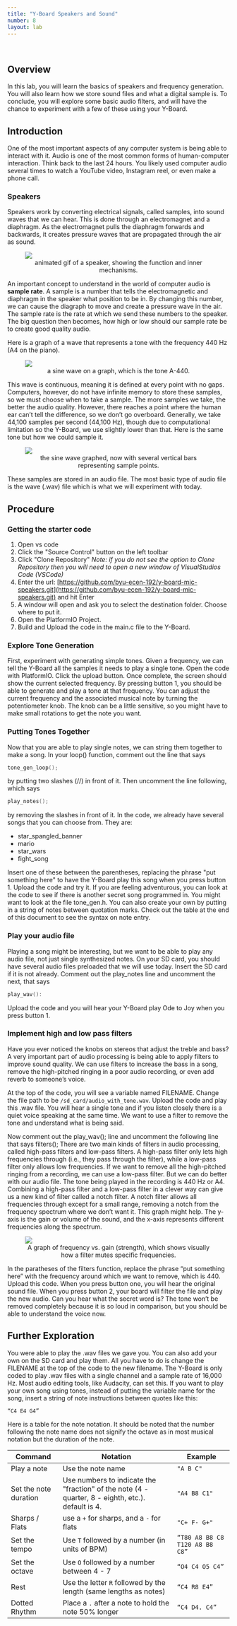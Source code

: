 ```yaml
---
title: "Y-Board Speakers and Sound"
number: 8
layout: lab
---
```


<!-- 
NOTICE: THIS PAGE USES DYNAMIC FIGURE NUMBERS.
all your images should following this format:

<figure class="image mx-auto" style="max-width: 750px">
  <img src="{% raw %}{% link /assets/labname/imagename.jpg %}{% endraw %}" style="display: block; margin: auto;">
  <figcaption style="text-align: center;"><strong></strong> INSERT A CAPTION</figcaption>
</figure>

NOTES:
  - Notice the <strong> tags are empty in the <figcaption> block. The script uses these to handle the nametags.
  - If you want to copy and past the shape above, you may, but remove the {% raw %} {% endraw%} tags in the <img src> block.
--> 

## Overview

In this lab, you will learn the basics of speakers and frequency generation. You will also learn how we store sound files and what a digital sample is. To conclude, you will explore some basic audio filters, and will have the chance to experiment with a few of these using your Y-Board.

## Introduction

One of the most important aspects of any computer system is being able to interact with it. Audio is one of the most common forms of human-computer interaction. Think back to the last 24 hours. You likely used computer audio several times to watch a YouTube video, Instagram reel, or even make a phone call.

### Speakers

Speakers work by converting electrical signals, called samples, into sound waves that we can hear. This is done through an electromagnet and a diaphragm. As the electromagnet pulls the diaphragm forwards and backwards, it creates pressure waves that are propagated through the air as sound.

<figure class="image mx-auto" style="max-width: 750px">
  <img src="{% link /assets/07_mic_speakers/speaker_diagram.gif %}" style="display: block; margin: auto;">
  <figcaption style="text-align: center;"><strong></strong> animated gif of a speaker, showing the function and inner mechanisms.</figcaption>
</figure>

An important concept to understand in the world of computer audio is **sample rate**. A sample is a number that tells the electromagnetic and diaphragm in the speaker what position to be in. By changing this number, we can cause the diagraph to move and create a pressure wave in the air. The sample rate is the rate at which we send these numbers to the speaker. The big question then becomes, how high or low should our sample rate be to create good quality audio.

Here is a graph of a wave that represents a tone with the frequency 440 Hz (A4 on the piano).

<figure class="image mx-auto" style="max-width: 750px">
  <img src="{% link /assets/07_mic_speakers/A-440_tone_sine_wave.png %}" style="display: block; margin: auto;">
  <figcaption style="text-align: center;"><strong></strong> a sine wave on a graph, which is the tone A-440.</figcaption>
</figure>

This wave is continuous, meaning it is defined at every point with no gaps. Computers, however, do not have infinite memory to store these samples, so we must choose when to take a sample. The more samples we take, the better the audio quality. However, there reaches a point where the human ear can’t tell the difference, so we don’t go overboard. Generally, we take 44,100 samples per second (44,100 Hz), though due to computational limitation so the Y-Board, we use slightly lower than that. Here is the same tone but how we could sample it.

<figure class="image mx-auto" style="max-width: 750px">
  <img src="{% link /assets/07_mic_speakers/sampled_tone.png %}" style="display: block; margin: auto;">
  <figcaption style="text-align: center;"><strong></strong> the sine wave graphed, now with several vertical bars representing sample points.</figcaption>
</figure>

These samples are stored in an audio file. The most basic type of audio file is the wave (.wav) file which is what we will experiment with today.

## Procedure

### Getting the starter code

1. Open vs code
2. Click the "Source Control" button on the left toolbar
3. Click "Clone Repository"
  *Note: if you do not see the option to Clone Repository then you will need to open a new window of VisualStudios Code (VSCode)*
4. Enter the url: [https://github.com/byu-ecen-192/y-board-mic-speakers.git](https://github.com/byu-ecen-192/y-board-mic-speakers.git) and hit Enter
5. A window will open and ask you to select the destination folder. Choose where to put it.
6. Open the PlatformIO Project.
7. Build and Upload the code in the main.c file to the Y-Board.

### Explore Tone Generation

First, experiment with generating simple tones. Given a frequency, we can tell the Y-Board all the samples it needs to play a single tone. Open the code with PlatformIO. Click the upload button. Once complete, the screen should show the current selected frequency. By pressing button 1, you should be able to generate and play a tone at that frequency. You can adjust the current frequency and the associated musical note by turning the potentiometer knob. The knob can be a little sensitive, so you might have to make small rotations to get the note you want.

### Putting Tones Together

Now that you are able to play single notes, we can string them together to make a song. In your loop() function, comment out the line that says

```c
tone_gen_loop();
```

by putting two slashes (//) in front of it. Then uncomment the line following, which says 

```c
play_notes();
```

by removing the slashes in front of it. In the code, we already have several songs that you can choose from. They are:
- star_spangled_banner
- mario
- star_wars
- fight_song

Insert one of these between the parentheses, replacing the phrase "put something here" to have the Y-Board play this song when you press button 1. Upload the code and try it. If you are feeling adventurous, you can look at the code to see if there is another secret song programmed in. You might want to look at the file tone_gen.h. You can also create your own by putting in a string of notes between quotation marks. Check out the table at the end of this document to see the syntax on note entry.

### Play your audio file

Playing a song might be interesting, but we want to be able to play any audio file, not just single synthesized notes. On your SD card, you should have several audio files preloaded that we will use today. Insert the SD card if it is not already. Comment out the play_notes line and uncomment the next, that says 

```c
play_wav():
```

Upload the code and you will hear your Y-Board play Ode to Joy when you press button 1.
       
### Implement high and low pass filters

Have you ever noticed the knobs on stereos that adjust the treble and bass? A very important part of audio processing is being able to apply filters to improve sound quality. We can use filters to increase the bass in a song, remove the high-pitched ringing in a poor audio recording, or even add reverb to someone’s voice.

At the top of the code, you will see a variable named FILENAME. Change the file path to be `/sd_card/audio_with_tone.wav`. Upload the code and play this .wav file. You will hear a single tone and if you listen closely there is a quiet voice speaking at the same time. We want to use a filter to remove the tone and understand what is being said.
 

Now comment out the play_wav(); line and uncomment the following line that says filters(); 
There are two main kinds of filters in audio processing, called high-pass filters and low-pass filters. A high-pass filter only lets high frequencies through (i.e., they pass through the filter), while a low-pass filter only allows low frequencies. If we want to remove all the high-pitched ringing from a recording, we can use a low-pass filter. But we can do better with our audio file. The tone being played in the recording is 440 Hz or A4. Combining a high-pass filter and a low-pass filter in a clever way can give us a new kind of filter called a notch filter. A notch filter allows all frequencies through except for a small range, removing a notch from the frequency spectrum where we don’t want it. This graph might help. The y-axis is the gain or volume of the sound, and the x-axis represents different frequencies along the spectrum.

<figure class="image mx-auto" style="max-width: 750px">
  <img src="{% link /assets/07_mic_speakers/frequency_filter.jpg %}" style="display: block; margin: auto;">
  <figcaption style="text-align: center;"><strong></strong> A graph of frequency vs. gain (strength), which shows visually how a filter mutes specific frequencies. </figcaption>
</figure>

In the paratheses of the filters function, replace the phrase “put something here” with the frequency around which we want to remove, which is 440. Upload this code. When you press button one, you will hear the original sound file. When you press button 2, your board will filter the file and play the new audio. Can you hear what the secret word is? The tone won’t be removed completely because it is so loud in comparison, but you should be able to understand the voice now.

## Further Exploration

You were able to play the .wav files we gave you. You can also add your own on the SD card and play them. All you have to do is change the FILENAME at the top of the code to the new filename. The Y-Board is only coded to play .wav files with a single channel and a sample rate of 16,000 Hz. Most audio editing tools, like Audacity, can set this.
If you want to play your own song using tones, instead of putting the variable name for the song, insert a string of note instructions between quotes like this:
```c
“C4 E4 G4”
```

Here is a table for the note notation. It should be noted that the number following the note name does not signify the octave as in most musical notation but the duration of the note.

| Command               | Notation                                                                                          | Example                        |
| --------------------- | ------------------------------------------------------------------------------------------------- | ------------------------------ |
| Play a note           | Use the note name                                                                                 | `"A B C"`                      |
| Set the note duration | Use numbers to indicate the "fraction" of the note (4 - quarter, 8 - eighth, etc.). default is 4. | `"A4 B8 C1"`                   |
| Sharps / Flats        | use a `+` for sharps, and a `-` for flats                                                         | `"C+ F- G+"`                   |
| Set the tempo         | Use `T` followed by a number (in units of BPM)                                                    | `“T80 A8 B8 C8 T120 A8 B8 C8”` |
| Set the octave        | Use `O` followed by a number between 4 - 7                                                        | `“O4 C4 O5 C4”`                |
| Rest                  | Use the letter `R` followed by the length (same lengths as notes)                                 | `“C4 R8 E4”`                   |
| Dotted Rhythm         | Place a `.` after a note to hold the note 50% longer                                              | `“C4 D4. C4”`                  |

